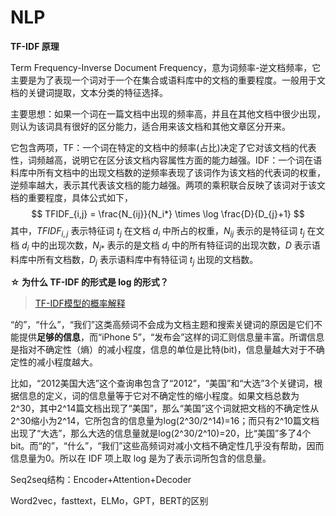 # NLP

**TF-IDF 原理**

Term Frequency-Inverse Document Frequency，意为词频率-逆文档频率，它主要是为了表现一个词对于一个在集合或语料库中的文档的重要程度。一般用于文档的关键词提取，文本分类的特征选择。

主要思想：如果一个词在一篇文档中出现的频率高，并且在其他文档中很少出现，则认为该词具有很好的区分能力，适合用来该文档和其他文章区分开来。

它包含两项，TF：一个词在特定的文档中的频率(占比)决定了它对该文档的代表性，词频越高，说明它在区分该文档内容属性方面的能力越强。IDF：一个词在语料库中所有文档中的出现文档数的逆频率表现了该词作为该文档的代表词的权重，逆频率越大，表示其代表该文档的能力越强。两项的乘积联合反映了该词对于该文档的重要程度，具体公式如下，
$$
TFIDF_{i,j} = \frac{N_{ij}}{N_i*} \times \log \frac{D}{D_{j}+1}
$$
其中，$TFIDF_{i,j}$ 表示特征词 $t_j$ 在文档 $d_i$ 中所占的权重，$N_{ij}$ 表示的是特征词 $t_j$ 在文档 $d_i$ 中的出现次数，$N_{i*}$ 表示的是文档 $d_i$ 中的所有特征词的出现次数，$D$ 表示语料库中所有文档数，$D_j$ 表示语料库中有特征词 $t_j$ 出现的文档数。

**☆ 为什么 TF-IDF 的形式是 log 的形式？**

> [TF-IDF模型的概率解释](https://coolshell.cn/articles/8422.html)

“的”，“什么”，“我们”这类高频词不会成为文档主题和搜索关键词的原因是它们不能提供**足够的信息**，而“iPhone 5”，“发布会”这样的词汇则信息量丰富。所谓信息是指对不确定性（熵）的减小程度，信息的单位是比特(bit)，信息量越大对于不确定性的减小程度越大。

比如，“2012美国大选”这个查询串包含了“2012”，“美国”和“大选”3个关键词，根据信息的定义，词的信息量等于它对不确定性的缩小程度。如果文档总数为2^30，其中2^14篇文档出现了“美国”，那么“美国”这个词就把文档的不确定性从2^30缩小为2^14，它所包含的信息量为log(2^30/2^14)=16；而只有2^10篇文档出现了“大选”，那么大选的信息量就是log(2^30/2^10)=20，比“美国”多了4个bit。而“的”，“什么”，“我们”这些高频词对减小文档不确定性几乎没有帮助，因而信息量为0。所以在 IDF 项上取 log 是为了表示词所包含的信息量。

Seq2seq结构：Encoder+Attention+Decoder

Word2vec，fasttext，ELMo，GPT，BERT的区别

